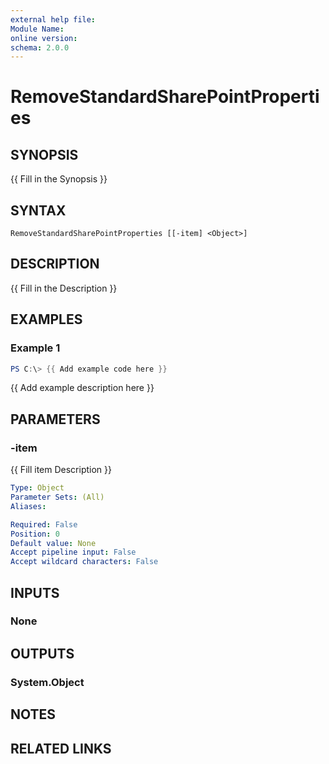 ```yaml
---
external help file:
Module Name:
online version:
schema: 2.0.0
---
```


# RemoveStandardSharePointProperties

## SYNOPSIS
{{ Fill in the Synopsis }}

## SYNTAX

```
RemoveStandardSharePointProperties [[-item] <Object>]
```

## DESCRIPTION
{{ Fill in the Description }}

## EXAMPLES

### Example 1
```powershell
PS C:\> {{ Add example code here }}
```

{{ Add example description here }}

## PARAMETERS

### -item
{{ Fill item Description }}

```yaml
Type: Object
Parameter Sets: (All)
Aliases:

Required: False
Position: 0
Default value: None
Accept pipeline input: False
Accept wildcard characters: False
```

## INPUTS

### None

## OUTPUTS

### System.Object
## NOTES

## RELATED LINKS

